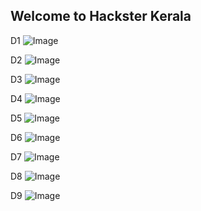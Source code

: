 ## Welcome to Hackster Kerala 





D1  ![Image]("https://drive.google.com/open?id=0B-U43UMyhEb6RTRYY0RLYjVISEk")

D2  ![Image](https://drive.google.com/open?id=0B-U43UMyhEb6RTRYY0RLYjVISEk)

D3  ![Image](https://drive.google.com/open?id=0B-U43UMyhEb6RTRYY0RLYjVISEk)

D4  ![Image](https://drive.google.com/open?id=0B-U43UMyhEb6RTRYY0RLYjVISEk)

D5  ![Image](https://drive.google.com/open?id=0B-U43UMyhEb6RTRYY0RLYjVISEk)

D6  ![Image](https://drive.google.com/open?id=0B-U43UMyhEb6RTRYY0RLYjVISEk)

D7  ![Image](https://drive.google.com/open?id=0B-U43UMyhEb6RTRYY0RLYjVISEk)

D8  ![Image](https://drive.google.com/open?id=0B-U43UMyhEb6RTRYY0RLYjVISEk)

D9  ![Image](https://drive.google.com/open?id=0B-U43UMyhEb6RTRYY0RLYjVISEk)



